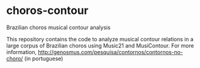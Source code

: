 choros-contour
==============

Brazilian choros musical contour analysis

This repository contains the code to analyze musical contour relations
in a large corpus of Brazilian choros using Music21 and MusiContour.
For more information,
http://genosmus.com/pesquisa/contornos/contornos-no-choro/ (in
portuguese)
